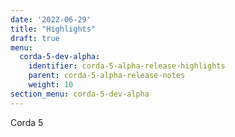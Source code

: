 ```yaml
---
date: '2022-06-29'
title: "Highlights"
draft: true
menu:
  corda-5-dev-alpha:
    identifier: corda-5-alpha-release-highlights
    parent: corda-5-alpha-release-notes
    weight: 10
section_menu: corda-5-dev-alpha
---
```


Corda 5
